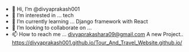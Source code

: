 - 👋 Hi, I’m @divyaprakash001
- 👀 I’m interested in ... tech
- 🌱 I’m currently learning ... Django framework with React
- 💞️ I’m looking to collaborate on ...
- 📫 How to reach me ... divyaprakashara09@gmail.com
A new Project.. https://divyaprakash001.github.io/Tour_And_Travel_Website.github.io/
<!---
divyaprakash001/divyaprakash001 is a ✨ special ✨ repository because its `README.md` (this file) appears on your GitHub profile.
You can click the Preview link to take a look at your changes.  
--->
